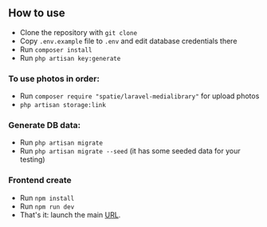 

## How to use

- Clone the repository with `git clone`
- Copy `.env.example` file to `.env` and edit database credentials there
- Run `composer install`
- Run `php artisan key:generate`

### To use photos in order:
- Run `composer require "spatie/laravel-medialibrary"` for upload photos
- `php artisan storage:link`

### Generate DB data:
- Run `php artisan migrate`
- Run `php artisan migrate --seed` (it has some seeded data for your testing)

### Frontend create
- Run `npm install`
- Run `npm run dev`
- That's it: launch the main [URL](http://localhosl:8080). 
